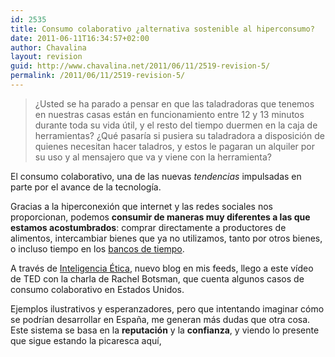 ```yaml
---
id: 2535
title: Consumo colaborativo ¿alternativa sostenible al hiperconsumo?
date: 2011-06-11T16:34:57+02:00
author: Chavalina
layout: revision
guid: http://www.chavalina.net/2011/06/11/2519-revision-5/
permalink: /2011/06/11/2519-revision-5/
---
```

> ¿Usted se ha parado a pensar en que las taladradoras que tenemos en nuestras casas están en funcionamiento entre 12 y 13 minutos durante toda su vida útil, y el resto del tiempo duermen en la caja de herramientas? ¿Qué pasaría si pusiera su taladradora a disposición de quienes necesitan hacer taladros, y estos le pagaran un alquiler por su uso y al mensajero que va y viene con la herramienta?

El consumo colaborativo, una de las nuevas _tendencias_ impulsadas en parte por el avance de la tecnología.

Gracias a la hiperconexión que internet y las redes sociales nos proporcionan, podemos **consumir de maneras muy diferentes a las que estamos acostumbrados**: comprar directamente a productores de alimentos, intercambiar bienes que ya no utilizamos, tanto por otros bienes, o incluso tiempo en los <a href="http://es.wikipedia.org/wiki/Banco_de_tiempo" target="_blank">bancos de tiempo</a>.

A través de <a href="http://inteligenciaetica.com/2011/05/consumo-colaborativo-vida-apoyando-vida/" target="_blank">Inteligencia Ética</a>, nuevo blog en mis feeds, llego a este vídeo de TED con la charla de Rachel Botsman, que cuenta algunos casos de consumo colaborativo en Estados Unidos.

Ejemplos ilustrativos y esperanzadores, pero que intentando imaginar cómo se podrían desarrollar en España, me generan más dudas que otra cosa. Este sistema se basa en la **reputación** y la **confianza**, y viendo lo presente que sigue estando la picaresca aquí,

<p style="text-align: center;">
</p>